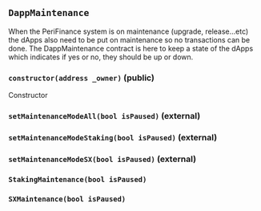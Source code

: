## `DappMaintenance`

When the PeriFinance system is on maintenance (upgrade, release...etc) the dApps also need
to be put on maintenance so no transactions can be done. The DappMaintenance contract is here to keep a state of
the dApps which indicates if yes or no, they should be up or down.

### `constructor(address _owner)` (public)

Constructor

### `setMaintenanceModeAll(bool isPaused)` (external)

### `setMaintenanceModeStaking(bool isPaused)` (external)

### `setMaintenanceModeSX(bool isPaused)` (external)

### `StakingMaintenance(bool isPaused)`

### `SXMaintenance(bool isPaused)`
